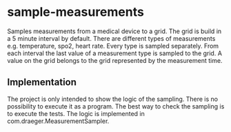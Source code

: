 # sample-measurements 
Samples measurements from a medical device to a grid. The grid is build in a 5 minute interval by default. 
There are different types of measurements e.g. temperature, spo2, heart rate. Every type is sampled separately. 
From each interval the last value of a measurement type is sampled to the grid. A value on the grid belongs to the 
grid represented by the measurement time. 

## Implementation
The project is only intended to show the logic of the sampling. There is no possibility to execute it as a program. 
The best way to check the sampling is to execute the tests. The logic is implemented in com.draeger.MeasurementSampler.
